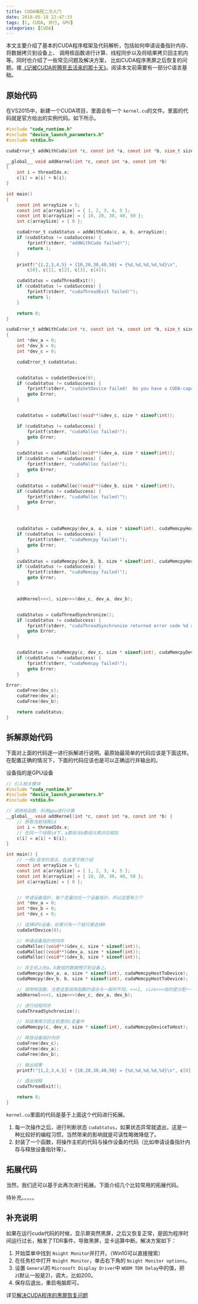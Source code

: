 ```yaml
---
title: CUDA编程二次入门
date: 2018-05-18 22:47:33
tags: [C, CUDA, 并行, GPU]
categories: [CUDA]
---
```

本文主要介绍了基本的CUDA程序框架及代码解析，包括如何申请设备指针内存、将数据拷贝到设备上、
调用核函数进行计算、线程同步以及将结果拷贝回主机内等。同时也介绍了一些常见问题及解决方案，
比如CUDA程序黑屏之后恢复的问题。接[《记被CUDA折腾死去活来的那十天》](https://wnma3mz.github.io/hexo_blog/2018/05/05/%E8%AE%B0%E8%A2%ABCUDA%E6%8A%98%E8%85%BE%E6%AD%BB%E5%8E%BB%E6%B4%BB%E6%9D%A5%E7%9A%84%E9%82%A3%E5%8D%81%E5%A4%A9/)。阅读本文前需要有一部分C语言基础。

<!-- more -->

## 原始代码

在VS2015中，新建一个CUDA项目，里面会有一个 `kernel.cu`的文件。里面的代码就是官方给出的实例代码。如下所示。

```c
#include "cuda_runtime.h"
#include "device_launch_parameters.h"
#include <stdio.h>

cudaError_t addWithCuda(int *c, const int *a, const int *b, size_t size);

__global__ void addKernel(int *c, const int *a, const int *b)
{
    int i = threadIdx.x;
    c[i] = a[i] + b[i];
}

int main()
{
    const int arraySize = 5;
    const int a[arraySize] = { 1, 2, 3, 4, 5 };
    const int b[arraySize] = { 10, 20, 30, 40, 50 };
    int c[arraySize] = { 0 };

    cudaError_t cudaStatus = addWithCuda(c, a, b, arraySize);
    if (cudaStatus != cudaSuccess) {
        fprintf(stderr, "addWithCuda failed!");
        return 1;
    }

    printf("{1,2,3,4,5} + {10,20,30,40,50} = {%d,%d,%d,%d,%d}\n",
        c[0], c[1], c[2], c[3], c[4]);

    cudaStatus = cudaThreadExit();
    if (cudaStatus != cudaSuccess) {
        fprintf(stderr, "cudaThreadExit failed!");
        return 1;
    }

    return 0;
}

cudaError_t addWithCuda(int *c, const int *a, const int *b, size_t size)
{
    int *dev_a = 0;
    int *dev_b = 0;
    int *dev_c = 0;

    cudaError_t cudaStatus;


    cudaStatus = cudaSetDevice(0);
    if (cudaStatus != cudaSuccess) {
        fprintf(stderr, "cudaSetDevice failed!  Do you have a CUDA-capable GPU installed?");
        goto Error;
    }


    cudaStatus = cudaMalloc((void**)&dev_c, size * sizeof(int));

    if (cudaStatus != cudaSuccess) {
        fprintf(stderr, "cudaMalloc failed!");
        goto Error;
    }

    cudaStatus = cudaMalloc((void**)&dev_a, size * sizeof(int));
    if (cudaStatus != cudaSuccess) {
        fprintf(stderr, "cudaMalloc failed!");
        goto Error;
    }

    cudaStatus = cudaMalloc((void**)&dev_b, size * sizeof(int));
    if (cudaStatus != cudaSuccess) {
        fprintf(stderr, "cudaMalloc failed!");
        goto Error;
    }



    cudaStatus = cudaMemcpy(dev_a, a, size * sizeof(int), cudaMemcpyHostToDevice);
    if (cudaStatus != cudaSuccess) {
        fprintf(stderr, "cudaMemcpy failed!");
        goto Error;
    }

    cudaStatus = cudaMemcpy(dev_b, b, size * sizeof(int), cudaMemcpyHostToDevice);
    if (cudaStatus != cudaSuccess) {
        fprintf(stderr, "cudaMemcpy failed!");
        goto Error;
    }


    addKernel<<<1, size>>>(dev_c, dev_a, dev_b);


    cudaStatus = cudaThreadSynchronize();
    if (cudaStatus != cudaSuccess) {
        fprintf(stderr, "cudaThreadSynchronize returned error code %d after launching addKernel!\n", cudaStatus);
        goto Error;
    }


    cudaStatus = cudaMemcpy(c, dev_c, size * sizeof(int), cudaMemcpyDeviceToHost);
    if (cudaStatus != cudaSuccess) {
        fprintf(stderr, "cudaMemcpy failed!");
        goto Error;
    }

Error:
    cudaFree(dev_c);
    cudaFree(dev_a);
    cudaFree(dev_b);

    return cudaStatus;
}
```

## 拆解原始代码

下面对上面的代码逐一进行拆解进行说明。最原始最简单的代码应该是下面这样。在配置正确的情况下，下面的代码应该也是可以正确运行并输出的。

设备指的是GPU设备

```c
// 引入相关模块
#include "cuda_runtime.h"
#include "device_launch_parameters.h"
#include <stdio.h>

// 调用核函数，利用gpu进行计算
__global__ void addKernel(int *c, const int *a, const int *b) {
    // 获取当前线程id
    int i = threadIdx.x;
    // 在同一个线程id下，a数组与b数组元素对应相加
    c[i] = a[i] + b[i];
}

int main() {
    // 一般c语言的语法，在这里不做介绍
    const int arraySize = 5;
    const int a[arraySize] = { 1, 2, 3, 4, 5 };
    const int b[arraySize] = { 10, 20, 30, 40, 50 };
    int c[arraySize] = { 0 };


    // 申请设备指针，每个变量对应一个设备指针。所以这里有三个
    int *dev_a = 0;
    int *dev_b = 0;
    int *dev_c = 0;

    // 选择GPU设备，如果只有一个就只需选择0
    cudaSetDevice(0);

    // 申请设备指针的内存
    cudaMalloc((void**)&dev_c, size * sizeof(int));
    cudaMalloc((void**)&dev_a, size * sizeof(int));
    cudaMalloc((void**)&dev_b, size * sizeof(int));

    // 将主机上的a、b数组的数据拷贝到设备上。
    cudaMemcpy(dev_a, a, size * sizeof(int), cudaMemcpyHostToDevice);
    cudaMemcpy(dev_b, b, size * sizeof(int), cudaMemcpyHostToDevice);

    // 调用核函数，注意这里调用函数的语法与一般的不同。<<<1, size>>>指的是分配一个线程组，里面有size个线程
    addKernel<<<1, size>>>(dev_c, dev_a, dev_b);

    // 进行线程同步
    cudaThreadSynchronize();

    // 将结果拷贝回主机里的c变量中
    cudaMemcpy(c, dev_c, size * sizeof(int), cudaMemcpyDeviceToHost);

    // 释放设备指针内存
    cudaFree(dev_c);
    cudaFree(dev_a);
    cudaFree(dev_b);

    // 输出结果
    printf("{1,2,3,4,5} + {10,20,30,40,50} = {%d,%d,%d,%d,%d}\n", c[0], c[1], c[2], c[3], c[4]);

    // 退出线程
    cudaThreadExit();

    return 0;
}
```

`kernel.cu`里面的代码是基于上面这个代码进行拓展。

1. 每一次操作之后，进行判断状态 `cudaStatus`，如果状态异常就退出，这是一种比较好的编程习惯，当然带来的影响就是可读性略微降低了。
2. 封装了一个函数，将操作主机的代码与操作设备的代码（比如申请设备指针内存与释放设备指针等）。

## 拓展代码

当然，我们还可以基于此再次进行拓展。下面介绍几个比较常用的拓展代码。

待补充。。。。。

## 补充说明

如果在运行cuda代码的时候，显示屏突然黑屏，之后又恢复正常，是因为程序时间运行过长，触发了TDR事件，导致黑屏，显卡运算中断。解决方案如下：

1. 开始菜单中找到 `Nsight Monitor`并打开。（Win10可以直接搜索）
2. 在任务栏中打开 `Nsight Monitor`，单击右下角的 `Nsight Monitor options`。
3. 设置 `General`的 `Microsoft Display Driver`中 `WDDM TDR Delay`中的值，把 `2`(默认一般是2)，调大，比如200。
4. 保存后退出，重启电脑即可。

详见[解决CUDA程序的黑屏恢复问题](http://blog.163.com/yuhua_kui/blog/static/9679964420146183211348/)
